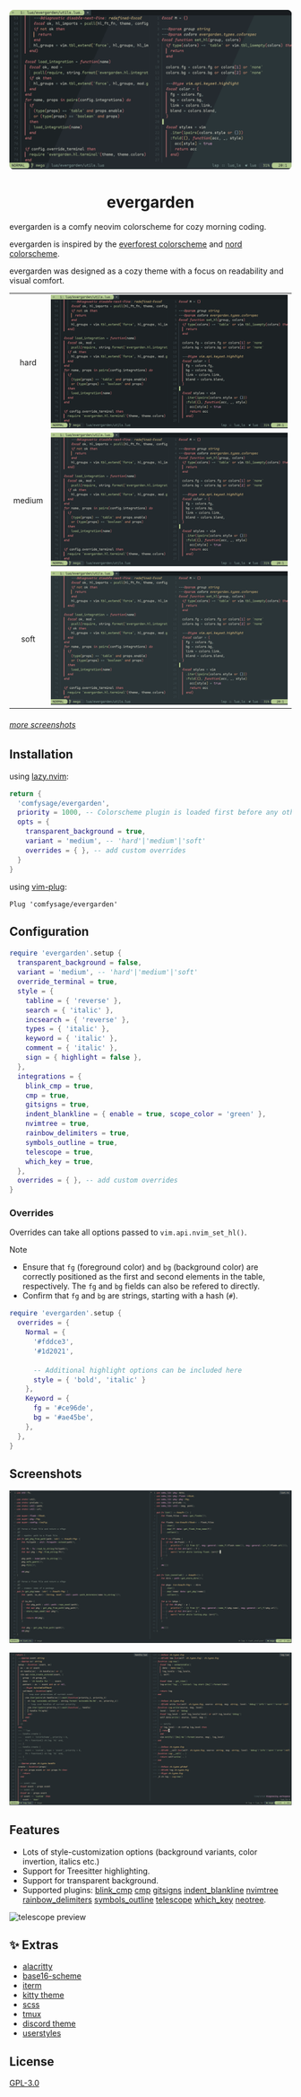 ![preview__lua](./images/neovim/preview.webp)

<h1 align="center">
    evergarden
</h1>

evergarden is a comfy neovim colorscheme for cozy morning coding.

evergarden is inspired by the [everforest colorscheme](https://github.com/sainnhe/everforest) and [nord colorscheme](https://github.com/nordtheme/nord).

evergarden was designed as a cozy theme with a focus on readability and visual comfort.

|        |                                               |
| :----: | :-------------------------------------------: |
|  hard  |   ![preview-hard](./images/neovim/hard.png)   |
| medium | ![preview-medium](./images/neovim/medium.png) |
|  soft  |   ![preview-soft](./images/neovim/soft.png)   |

###### [more screenshots](#screenshots)

## Installation

using [lazy.nvim](https://github.com/folke/lazy.nvim):

```lua
return {
  'comfysage/evergarden',
  priority = 1000, -- Colorscheme plugin is loaded first before any other plugins
  opts = {
    transparent_background = true,
    variant = 'medium', -- 'hard'|'medium'|'soft'
    overrides = { }, -- add custom overrides
  }
}
```

using [vim-plug](https://github.com/junegunn/vim-plug):

```Vim
Plug 'comfysage/evergarden'
```

## Configuration

```lua
require 'evergarden'.setup {
  transparent_background = false,
  variant = 'medium', -- 'hard'|'medium'|'soft'
  override_terminal = true,
  style = {
    tabline = { 'reverse' },
    search = { 'italic' },
    incsearch = { 'reverse' },
    types = { 'italic' },
    keyword = { 'italic' },
    comment = { 'italic' },
    sign = { highlight = false },
  },
  integrations = {
    blink_cmp = true,
    cmp = true,
    gitsigns = true,
    indent_blankline = { enable = true, scope_color = 'green' },
    nvimtree = true,
    rainbow_delimiters = true,
    symbols_outline = true,
    telescope = true,
    which_key = true,
  },
  overrides = { }, -- add custom overrides
}
```

### Overrides

Overrides can take all options passed to `vim.api.nvim_set_hl()`.

> [!note]
>
> - Ensure that `fg` (foreground color) and `bg` (background color) are correctly positioned as the first and second elements in the table, respectively. The `fg` and `bg` fields can also be refered to directly.
> - Confirm that `fg` and `bg` are strings, starting with a hash (`#`).

```lua
require 'evergarden'.setup {
  overrides = {
    Normal = {
      '#fddce3',
      '#1d2021',

      -- Additional highlight options can be included here
      style = { 'bold', 'italic' }
    },
    Keyword = {
      fg = '#ce96de',
      bg = '#ae45be',
    },
  },
}
```

## Screenshots

![preview__rust](./images/neovim/asset.rust.png)

![preview__lua](./images/neovim/asset.lua.png)

## Features

- Lots of style-customization options (background variants, color invertion, italics etc.)
- Support for Treesitter highlighting.
- Support for transparent background.
- Supported plugins: [blink_cmp][] [cmp][] [gitsigns][] [indent_blankline][] [nvimtree][] [rainbow_delimiters][] [symbols_outline][] [telescope][] [which_key][] [neotree][].

[blink_cmp]: https://github.com/Saghen/blink.cmp
[cmp]: https://github.com/hrsh7th/nvim-cmp
[gitsigns]: https://github.com/lewis6991/gitsigns.nvim
[indent_blankline]: https://github.com/lukas-reineke/indent-blankline.nvim
[nvimtree]: https://github.com/nvim-tree/nvim-tree.lua
[rainbow_delimiters]: https://github.com/hiphish/rainbow-delimiters.nvim
[symbols_outline]: https://github.com/simrat39/symbols-outline.nvim
[telescope]: https://github.com/nvim-telescope/telescope.nvim
[which_key]: https://github.com/folke/which-key.nvim
[neotree]: https://github.com/nvim-neo-tree/neo-tree.nvim

![telescope preview](./images/asset.telescope.png)

## :sparkles: Extras

- [alacritty](./extras/alacritty)
- [base16-scheme](./extras/base16)
- [iterm](./extras/iterm)
- [kitty theme](./extras/kitty)
- [scss](./extras/scss/evergarden.scss)
- [tmux](./extras/tmux)
- [discord theme](https://github.com/comfysage/evg-discord)
- [userstyles](https://github.com/comfysage/userstyles)

## License

[GPL-3.0](https://www.gnu.org/licenses/gpl-3.0.en.html)
